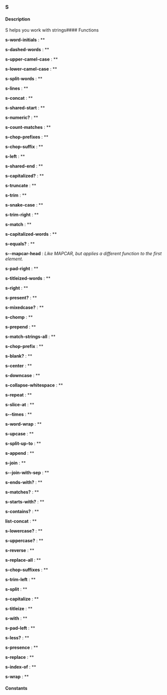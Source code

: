 ### S

#### Description

S helps you work with strings#### Functions

**s-word-initials** : **

**s-dashed-words** : **

**s-upper-camel-case** : **

**s-lower-camel-case** : **

**s-split-words** : **

**s-lines** : **

**s-concat** : **

**s-shared-start** : **

**s-numeric?** : **

**s-count-matches** : **

**s-chop-prefixes** : **

**s-chop-suffix** : **

**s-left** : **

**s-shared-end** : **

**s-capitalized?** : **

**s-truncate** : **

**s-trim** : **

**s-snake-case** : **

**s-trim-right** : **

**s-match** : **

**s-capitalized-words** : **

**s-equals?** : **

**s--mapcar-head** : *Like MAPCAR, but applies a different function to the first element.*

**s-pad-right** : **

**s-titleized-words** : **

**s-right** : **

**s-present?** : **

**s-mixedcase?** : **

**s-chomp** : **

**s-prepend** : **

**s-match-strings-all** : **

**s-chop-prefix** : **

**s-blank?** : **

**s-center** : **

**s-downcase** : **

**s-collapse-whitespace** : **

**s-repeat** : **

**s-slice-at** : **

**s--times** : **

**s-word-wrap** : **

**s-upcase** : **

**s-split-up-to** : **

**s-append** : **

**s-join** : **

**s--join-with-sep** : **

**s-ends-with?** : **

**s-matches?** : **

**s-starts-with?** : **

**s-contains?** : **

**list-concat** : **

**s-lowercase?** : **

**s-uppercase?** : **

**s-reverse** : **

**s-replace-all** : **

**s-chop-suffixes** : **

**s-trim-left** : **

**s-split** : **

**s-capitalize** : **

**s-titleize** : **

**s-with** : **

**s-pad-left** : **

**s-less?** : **

**s-presence** : **

**s-replace** : **

**s-index-of** : **

**s-wrap** : **

#### Constants



